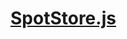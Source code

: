 

<!-- Start www/mocks/SpotStore.js -->

# [SpotStore.js](SpotStore.js)

<!-- End www/mocks/SpotStore.js -->

